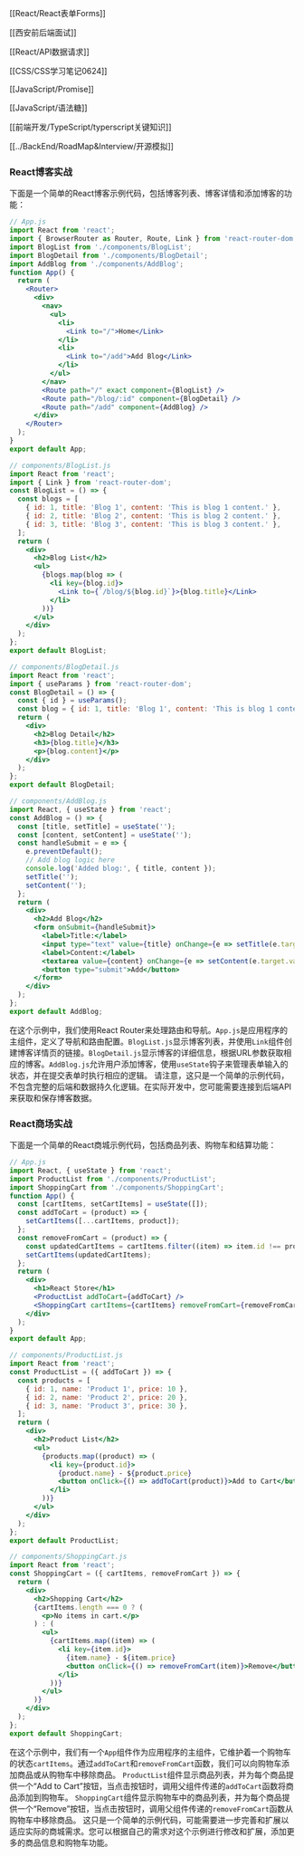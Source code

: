 [[React/React表单Forms]]

[[西安前后端面试]]

[[React/API数据请求]]

[[CSS/CSS学习笔记0624]]


[[JavaScript/Promise]]

[[JavaScript/语法糖]]

[[前端开发/TypeScript/typerscript关键知识]]

[[../BackEnd/RoadMap&Interview/开源模拟]]



### React博客实战

下面是一个简单的React博客示例代码，包括博客列表、博客详情和添加博客的功能：

```jsx
// App.js
import React from 'react';
import { BrowserRouter as Router, Route, Link } from 'react-router-dom';
import BlogList from './components/BlogList';
import BlogDetail from './components/BlogDetail';
import AddBlog from './components/AddBlog';
function App() {
  return (
    <Router>
      <div>
        <nav>
          <ul>
            <li>
              <Link to="/">Home</Link>
            </li>
            <li>
              <Link to="/add">Add Blog</Link>
            </li>
          </ul>
        </nav>
        <Route path="/" exact component={BlogList} />
        <Route path="/blog/:id" component={BlogDetail} />
        <Route path="/add" component={AddBlog} />
      </div>
    </Router>
  );
}
export default App;
```
```jsx
// components/BlogList.js
import React from 'react';
import { Link } from 'react-router-dom';
const BlogList = () => {
  const blogs = [
    { id: 1, title: 'Blog 1', content: 'This is blog 1 content.' },
    { id: 2, title: 'Blog 2', content: 'This is blog 2 content.' },
    { id: 3, title: 'Blog 3', content: 'This is blog 3 content.' },
  ];
  return (
    <div>
      <h2>Blog List</h2>
      <ul>
        {blogs.map(blog => (
          <li key={blog.id}>
            <Link to={`/blog/${blog.id}`}>{blog.title}</Link>
          </li>
        ))}
      </ul>
    </div>
  );
};
export default BlogList;
```
```jsx
// components/BlogDetail.js
import React from 'react';
import { useParams } from 'react-router-dom';
const BlogDetail = () => {
  const { id } = useParams();
  const blog = { id: 1, title: 'Blog 1', content: 'This is blog 1 content.' };
  return (
    <div>
      <h2>Blog Detail</h2>
      <h3>{blog.title}</h3>
      <p>{blog.content}</p>
    </div>
  );
};
export default BlogDetail;
```
```jsx
// components/AddBlog.js
import React, { useState } from 'react';
const AddBlog = () => {
  const [title, setTitle] = useState('');
  const [content, setContent] = useState('');
  const handleSubmit = e => {
    e.preventDefault();
    // Add blog logic here
    console.log('Added blog:', { title, content });
    setTitle('');
    setContent('');
  };
  return (
    <div>
      <h2>Add Blog</h2>
      <form onSubmit={handleSubmit}>
        <label>Title:</label>
        <input type="text" value={title} onChange={e => setTitle(e.target.value)} />
        <label>Content:</label>
        <textarea value={content} onChange={e => setContent(e.target.value)} />
        <button type="submit">Add</button>
      </form>
    </div>
  );
};
export default AddBlog;
```
在这个示例中，我们使用React Router来处理路由和导航。`App.js`是应用程序的主组件，定义了导航和路由配置。`BlogList.js`显示博客列表，并使用`Link`组件创建博客详情页的链接。`BlogDetail.js`显示博客的详细信息，根据URL参数获取相应的博客。`AddBlog.js`允许用户添加博客，使用`useState`钩子来管理表单输入的状态，并在提交表单时执行相应的逻辑。
请注意，这只是一个简单的示例代码，不包含完整的后端和数据持久化逻辑。在实际开发中，您可能需要连接到后端API来获取和保存博客数据。

### React商场实战

下面是一个简单的React商城示例代码，包括商品列表、购物车和结算功能：

```jsx
// App.js
import React, { useState } from 'react';
import ProductList from './components/ProductList';
import ShoppingCart from './components/ShoppingCart';
function App() {
  const [cartItems, setCartItems] = useState([]);
  const addToCart = (product) => {
    setCartItems([...cartItems, product]);
  };
  const removeFromCart = (product) => {
    const updatedCartItems = cartItems.filter((item) => item.id !== product.id);
    setCartItems(updatedCartItems);
  };
  return (
    <div>
      <h1>React Store</h1>
      <ProductList addToCart={addToCart} />
      <ShoppingCart cartItems={cartItems} removeFromCart={removeFromCart} />
    </div>
  );
}
export default App;
```
```jsx
// components/ProductList.js
import React from 'react';
const ProductList = ({ addToCart }) => {
  const products = [
    { id: 1, name: 'Product 1', price: 10 },
    { id: 2, name: 'Product 2', price: 20 },
    { id: 3, name: 'Product 3', price: 30 },
  ];
  return (
    <div>
      <h2>Product List</h2>
      <ul>
        {products.map((product) => (
          <li key={product.id}>
            {product.name} - ${product.price}
            <button onClick={() => addToCart(product)}>Add to Cart</button>
          </li>
        ))}
      </ul>
    </div>
  );
};
export default ProductList;
```
```jsx
// components/ShoppingCart.js
import React from 'react';
const ShoppingCart = ({ cartItems, removeFromCart }) => {
  return (
    <div>
      <h2>Shopping Cart</h2>
      {cartItems.length === 0 ? (
        <p>No items in cart.</p>
      ) : (
        <ul>
          {cartItems.map((item) => (
            <li key={item.id}>
              {item.name} - ${item.price}
              <button onClick={() => removeFromCart(item)}>Remove</button>
            </li>
          ))}
        </ul>
      )}
    </div>
  );
};
export default ShoppingCart;
```
在这个示例中，我们有一个`App`组件作为应用程序的主组件，它维护着一个购物车的状态`cartItems`。通过`addToCart`和`removeFromCart`函数，我们可以向购物车添加商品或从购物车中移除商品。
`ProductList`组件显示商品列表，并为每个商品提供一个“Add to Cart”按钮，当点击按钮时，调用父组件传递的`addToCart`函数将商品添加到购物车。
`ShoppingCart`组件显示购物车中的商品列表，并为每个商品提供一个“Remove”按钮，当点击按钮时，调用父组件传递的`removeFromCart`函数从购物车中移除商品。
这只是一个简单的示例代码，可能需要进一步完善和扩展以适应实际的商城需求。您可以根据自己的需求对这个示例进行修改和扩展，添加更多的商品信息和购物车功能。


